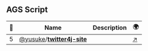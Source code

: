 ## AGS Script 

|:star2: | Name | Description | 🌍|
|---|---|---|---|
|5|[@yusuke](https://github.com/yusuke)/[**twitter4j-site**](https://github.com/yusuke/twitter4j-site)||[:arrow_upper_right:](http://yusuke.homeip.net/twitter4j/)|

